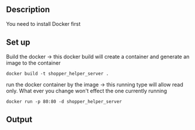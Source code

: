 ## Description
You need to install Docker first

## Set up

Build the docker
-> this docker build will create a container and generate an image to the container
```
docker build -t shopper_helper_server .
```

run the docker container by the image
-> this running type will allow read only. What ever you change won't effect the one currently running
```
docker run -p 80:80 -d shopper_helper_server
```

## Output